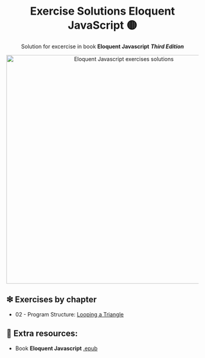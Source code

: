 <div align="center">

# Exercise Solutions Eloquent JavaScript ️🟡

Solution for excercise in book **Eloquent Javascript** ***Third Edition***


<img alt="Eloquent Javascript exercises solutions" src="https://github.com/cquesadad/eloquent-javascript-exercises/blob/experiment/exercises-progress/chapter-2-program-structure/assets/cover-eloquentjavascript-exercises.png" width="600">

</div>

## ❇ Exercises by chapter️

- 02 - Program Structure: [Looping a Triangle](https://github.com/cquesadad/eloquent-javascript-exercises/tree/main/chapter-2/exercise-1)

## 📒 Extra resources:

- Book **Eloquent Javascript** [.epub](https://eloquentjavascript.net/Eloquent_JavaScript.epub)